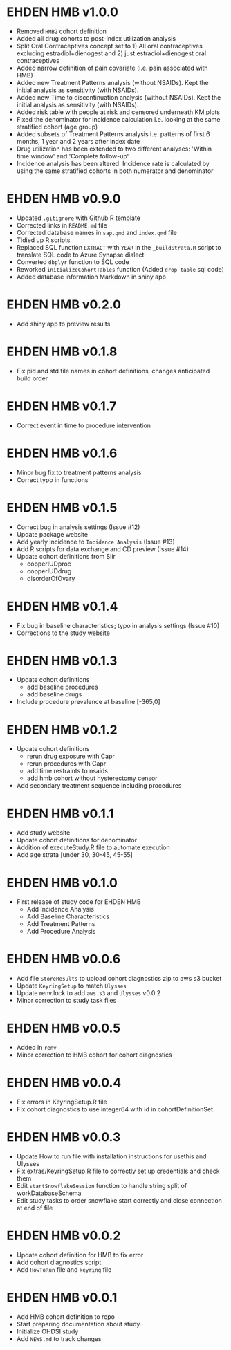 # EHDEN HMB v1.0.0

* Removed `HMB2` cohort definition
* Added all drug cohorts to post-index utilization analysis
* Split Oral Contraceptives concept set to 1) All oral contraceptives excluding estradiol+dienogest and 2) just estradiol+dienogest oral contraceptives
* Added narrow definition of pain covariate (i.e. pain associated with HMB)
* Added new Treatment Patterns analysis (without NSAIDs). Kept the initial analysis as sensitivity (with NSAIDs).
* Added new Time to discontinuation analysis (without NSAIDs). Kept the initial analysis as sensitivity (with NSAIDs).
* Added risk table with people at risk and censored underneath KM plots
* Fixed the denominator for incidence calculation i.e. looking at the same stratified cohort (age group)
* Added subsets of Treatment Patterns analysis i.e. patterns of first 6 months, 1 year and 2 years after index date
* Drug utilization has been extended to two different analyses: 'Within time window' and 'Complete follow-up'
* Incidence analysis has been altered. Incidence rate is calculated by using the same stratified cohorts in both numerator and denominator

# EHDEN HMB v0.9.0

* Updated `.gitignore` with Github R template
* Corrected links in `README.md` file
* Corrected database names in `sap.qmd` and `index.qmd` file
* Tidied up R scripts
* Replaced SQL function `EXTRACT` with `YEAR` in the `_buildStrata.R` script to translate SQL code to Azure Synapse dialect
* Converted `dbplyr` function to SQL code
* Reworked `initializeCohortTables` function (Added `drop table` sql code)
* Added database information Markdown in shiny app


# EHDEN HMB v0.2.0

* Add shiny app to preview results

# EHDEN HMB v0.1.8

* Fix pid and std file names in cohort definitions, changes anticipated build order

# EHDEN HMB v0.1.7

* Correct event in time to procedure intervention

# EHDEN HMB v0.1.6

* Minor bug fix to treatment patterns analysis
* Correct typo in functions

# EHDEN HMB v0.1.5

* Correct bug in analysis settings (Issue #12)
* Update package website
* Add yearly incidence to `Incidence Analysis` (Issue #13)
* Add R scripts for data exchange and CD preview (Issue #14)
* Update cohort definitions from Siir
    - copperIUDproc
    - copperIUDdrug
    - disorderOfOvary

# EHDEN HMB v0.1.4

* Fix bug in baseline characteristics; typo in analysis settings (Issue #10)
* Corrections to the study website


# EHDEN HMB v0.1.3

* Update cohort definitions
    - add baseline procedures
    - add baseline drugs
* Include procedure prevalence at baseline [-365,0]

# EHDEN HMB v0.1.2

* Update cohort definitions
    - rerun drug exposure with Capr
    - rerun procedures with Capr
    - add time restraints to nsaids
    - add hmb cohort without hysterectomy censor
* Add secondary treatment sequence including procedures 

# EHDEN HMB v0.1.1

* Add study website
* Update cohort definitions for denominator
* Addition of executeStudy.R file to automate execution
* Add age strata [under 30, 30-45, 45-55]

# EHDEN HMB v0.1.0

* First release of study code for EHDEN HMB
    * Add Incidence Analysis
    * Add Baseline Characteristics 
    * Add Treatment Patterns
    * Add Procedure Analysis

# EHDEN HMB v0.0.6

* Add file `StoreResults` to upload cohort diagnostics zip to aws s3 bucket
* Update `KeyringSetup` to match `Ulysses`
* Update renv.lock to add `aws.s3` and `Ulysses` v0.0.2
* Minor correction to study task files

# EHDEN HMB v0.0.5

* Added in `renv`
* Minor correction to HMB cohort for cohort diagnostics

# EHDEN HMB v0.0.4

* Fix errors in KeyringSetup.R file
* Fix cohort diagnostics to use integer64 with id in cohortDefinitionSet

# EHDEN HMB v0.0.3

* Update How to run file with installation instructions for usethis and Ulysses
* Fix extras/KeyringSetup.R file to correctly set up credentials and check them
* Edit `startSnowflakeSession` function to handle string split of workDatabaseSchema
* Edit study tasks to order snowflake start correctly and close connection at end of file

# EHDEN HMB v0.0.2

* Update cohort definition for HMB to fix error
* Add cohort diagnostics script
* Add `HowToRun` file and `keyring` file

# EHDEN HMB v0.0.1

* Add HMB cohort definition to repo
* Start preparing documentation about study
* Initialize OHDSI study
* Add `NEWS.md` to track changes
